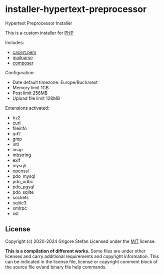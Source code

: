 # installer-hypertext-preprocessor
Hypertext Preprocessor Installer

This is a custom installer for [PHP](https://windows.php.net/download)

Includes:
* [cacert.pem](https://curl.haxx.se/docs/caextract.html)
* [mailparse](https://pecl.php.net/package/mailparse)
* [composer](https://getcomposer.org/download/)

Configuration:
* Date default timezone: Europe/Bucharest
* Memory limit 1GB
* Post limit 256MB
* Upload file limit 128MB

Extensions activated:
* bz2
* curl
* fileinfo
* gd2
* gmp
* intl
* imap
* mbstring
* exif
* mysqli
* openssl
* pdo_mysql
* pdo_odbc
* pdo_pgsql
* pdo_sqlite
* sockets
* sqlite3
* xmlrpc
* xsl

## License

Copyright (c) 2020-2024 Grigore Stefan
Licensed under the [MIT](LICENSE) license.

**This is a compilation of different works.**
Some files are under other licenses and carry additional requirements and copyright information.
This can be indicated in the license file, license or copyright comment block of the source file or/and binary file help commands.

